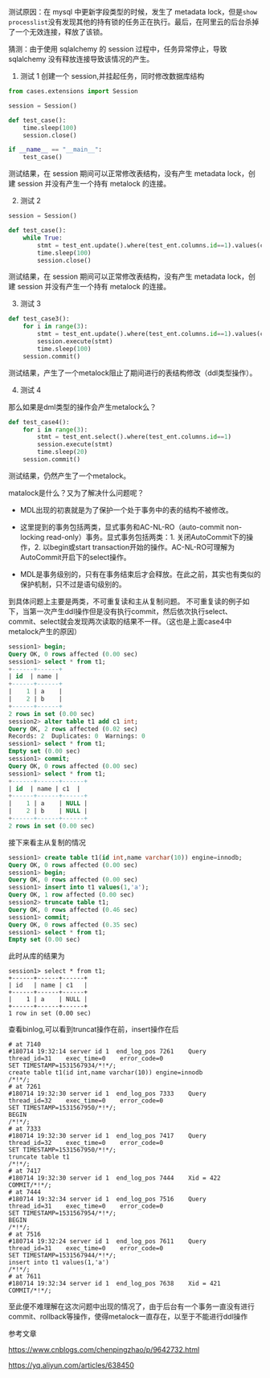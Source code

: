 测试原因：在 mysql 中更新字段类型的时候，发生了 metadata lock，但是`show processlist`没有发现其他的持有锁的任务正在执行。最后，在阿里云的后台杀掉了一个无效连接，释放了该锁。

猜测：由于使用 sqlalchemy 的 session 过程中，任务异常停止，导致 sqlalchemy 没有释放连接导致该情况的产生。


1. 测试 1
   创建一个 session,并挂起任务，同时修改数据库结构

```python
from cases.extensions import Session

session = Session()

def test_case():
    time.sleep(100)
    session.close()

if __name__ == "__main__":
    test_case()
```

测试结果，在 session 期间可以正常修改表结构，没有产生 metadata lock，创建 session 并没有产生一个持有 metalock 的连接。

2. 测试 2

```python
session = Session()

def test_case():
    while True:
        stmt = test_ent.update().where(test_ent.columns.id==1).values(c_a="test1")
        time.sleep(100)
        session.close()

```

测试结果，在 session 期间可以正常修改表结构，没有产生 metadata lock，创建 session 并没有产生一个持有 metalock 的连接。

3. 测试 3

```python
def test_case3():
    for i in range(3):
        stmt = test_ent.update().where(test_ent.columns.id==1).values(c_a=str(i))
        session.execute(stmt)
        time.sleep(100)
    session.commit()
```
测试结果，产生了一个metalock阻止了期间进行的表结构修改（ddl类型操作）。

4. 测试 4

那么如果是dml类型的操作会产生metalock么？
```python
def test_case4():
    for i in range(3):
        stmt = test_ent.select().where(test_ent.columns.id==1)
        session.execute(stmt)
        time.sleep(20)
    session.commit()
```
测试结果，仍然产生了一个metalock。

matalock是什么？又为了解决什么问题呢？

- MDL出现的初衷就是为了保护一个处于事务中的表的结构不被修改。

- 这里提到的事务包括两类，显式事务和AC-NL-RO（auto-commit non-locking read-only）事务。显式事务包括两类：1. 关闭AutoCommit下的操作，2. 以begin或start transaction开始的操作。AC-NL-RO可理解为AutoCommit开启下的select操作。

- MDL是事务级别的，只有在事务结束后才会释放。在此之前，其实也有类似的保护机制，只不过是语句级别的。

到具体问题上主要是两类，不可重复读和主从复制问题。
不可重复读的例子如下，当第一次产生ddl操作但是没有执行commit，然后依次执行select、commit、select就会发现两次读取的结果不一样。（这也是上面case4中metalock产生的原因）
```sql
session1> begin;
Query OK, 0 rows affected (0.00 sec)
session1> select * from t1;
+------+------+
| id  | name |
+------+------+
|    1 | a    |
|    2 | b    |
+------+------+
2 rows in set (0.00 sec)
session2> alter table t1 add c1 int;
Query OK, 2 rows affected (0.02 sec)
Records: 2  Duplicates: 0  Warnings: 0
session1> select * from t1;
Empty set (0.00 sec)
session1> commit;
Query OK, 0 rows affected (0.00 sec)
session1> select * from t1;
+------+------+------+
| id  | name | c1  |
+------+------+------+
|    1 | a    | NULL |
|    2 | b    | NULL |
+------+------+------+
2 rows in set (0.00 sec)
```

接下来看主从复制的情况
```sql
session1> create table t1(id int,name varchar(10)) engine=innodb;
Query OK, 0 rows affected (0.00 sec)
session1> begin;
Query OK, 0 rows affected (0.00 sec)
session1> insert into t1 values(1,'a');
Query OK, 1 row affected (0.00 sec)
session2> truncate table t1;
Query OK, 0 rows affected (0.46 sec)
session1> commit;
Query OK, 0 rows affected (0.35 sec)
session1> select * from t1;
Empty set (0.00 sec)
```
此时从库的结果为
```
session1> select * from t1;
+------+------+------+
| id   | name | c1   |
+------+------+------+
|    1 | a    | NULL |
+------+------+------+
1 row in set (0.00 sec)
```

查看binlog,可以看到truncat操作在前，insert操作在后
```log
# at 7140
#180714 19:32:14 server id 1  end_log_pos 7261    Query    thread_id=31    exec_time=0    error_code=0
SET TIMESTAMP=1531567934/*!*/;
create table t1(id int,name varchar(10)) engine=innodb
/*!*/;
# at 7261
#180714 19:32:30 server id 1  end_log_pos 7333    Query    thread_id=32    exec_time=0    error_code=0
SET TIMESTAMP=1531567950/*!*/;
BEGIN
/*!*/;
# at 7333
#180714 19:32:30 server id 1  end_log_pos 7417    Query    thread_id=32    exec_time=0    error_code=0
SET TIMESTAMP=1531567950/*!*/;
truncate table t1
/*!*/;
# at 7417
#180714 19:32:30 server id 1  end_log_pos 7444    Xid = 422
COMMIT/*!*/;
# at 7444
#180714 19:32:34 server id 1  end_log_pos 7516    Query    thread_id=31    exec_time=0    error_code=0
SET TIMESTAMP=1531567954/*!*/;
BEGIN
/*!*/;
# at 7516
#180714 19:32:24 server id 1  end_log_pos 7611    Query    thread_id=31    exec_time=0    error_code=0
SET TIMESTAMP=1531567944/*!*/;
insert into t1 values(1,'a')
/*!*/;
# at 7611
#180714 19:32:34 server id 1  end_log_pos 7638    Xid = 421
COMMIT/*!*/;
```

至此便不难理解在这次问题中出现的情况了，由于后台有一个事务一直没有进行commit、rollback等操作，使得metalock一直存在，以至于不能进行ddl操作

参考文章

https://www.cnblogs.com/chenpingzhao/p/9642732.html

https://yq.aliyun.com/articles/638450